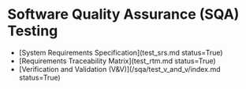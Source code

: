 # Software Quality Assurance (SQA) Testing

* [System Requirements Specification](test_srs.md status=True)
* [Requirements Traceability Matrix](test_rtm.md status=True)
* [Verification and Validation (V&V)](/sqa/test_v_and_v/index.md status=True)
